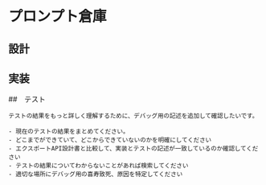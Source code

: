 # プロンプト倉庫

## 設計

## 実装

##　テスト

```
テストの結果をもっと詳しく理解するために、デバッグ用の記述を追加して確認したいです。

- 現在のテストの結果をまとめてください。
- どこまでができていて、どこからできていないのかを明確にしてください
- エクスポートAPI設計書と比較して、実装とテストの記述が一致しているのか確認してください
- テストの結果についてわからないことがあれば検索してください
- 適切な場所にデバッグ用の喜寿致死、原因を特定してください
```

